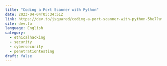 ```yaml
---
title: "Coding a Port Scanner with Python"
date: 2023-04-04T05:34:51Z
link: https://dev.to/jsquared/coding-a-port-scanner-with-python-5he7?utm_medium=RSS&utm_source=news.12bit.vn
site: dev.to
language: English
category:
  - ethicalhacking
  - security
  - cybersecurity
  - penetrationtesting
draft: false
---
```

